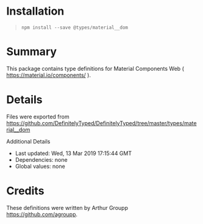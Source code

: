 # Installation
> `npm install --save @types/material__dom`

# Summary
This package contains type definitions for Material Components Web ( https://material.io/components/ ).

# Details
Files were exported from https://github.com/DefinitelyTyped/DefinitelyTyped/tree/master/types/material__dom

Additional Details
 * Last updated: Wed, 13 Mar 2019 17:15:44 GMT
 * Dependencies: none
 * Global values: none

# Credits
These definitions were written by Arthur Groupp <https://github.com/agroupp>.
